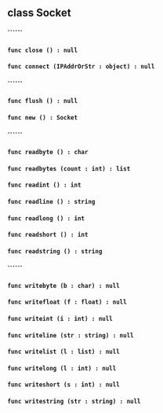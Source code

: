 ## class Socket

#### ``````


#### ```func close () : null```


#### ```func connect (IPAddrOrStr : object) : null```


#### ``````


#### ```func flush () : null```


#### ```func new () : Socket```


#### ``````


#### ```func readbyte () : char```


#### ```func readbytes (count : int) : list```


#### ```func readint () : int```


#### ```func readline () : string```


#### ```func readlong () : int```


#### ```func readshort () : int```


#### ```func readstring () : string```


#### ``````


#### ```func writebyte (b : char) : null```


#### ```func writefloat (f : float) : null```


#### ```func writeint (i : int) : null```


#### ```func writeline (str : string) : null```


#### ```func writelist (l : list) : null```


#### ```func writelong (l : int) : null```


#### ```func writeshort (s : int) : null```


#### ```func writestring (str : string) : null```


